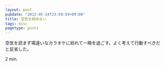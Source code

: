```yaml
---
layout: post
pubdate: "2013-05-24T23:59:59+09:00"
title: 空気を読めない
tags: misc
pagetype: posts
---
```

空気を読まず場違いなカラオケに紛れて一晩を過ごす。よく考えて行動すべきだと反省した。

2 min.
